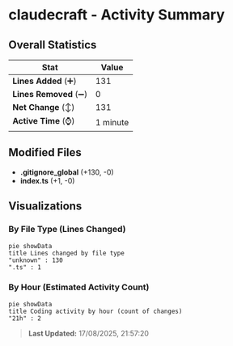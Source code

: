 # claudecraft - Activity Summary 

## Overall Statistics

| Stat                   | Value                                                             |
| ---------------------- | ----------------------------------------------------------------- |
| **Lines Added** (➕)   | 131                                          |
| **Lines Removed** (➖) | 0                                        |
| **Net Change** (↕)    | 131                |
| **Active Time** (⌚)   | 1 minute |


## Modified Files
- **.gitignore_global** (+130, -0)
- **index.ts** (+1, -0)

## Visualizations

### By File Type (Lines Changed)

```mermaid
pie showData
title Lines changed by file type
"unknown" : 130
".ts" : 1
```

### By Hour (Estimated Activity Count)

```mermaid
pie showData
title Coding activity by hour (count of changes)
"21h" : 2
```


> **Last Updated:** 17/08/2025, 21:57:20
